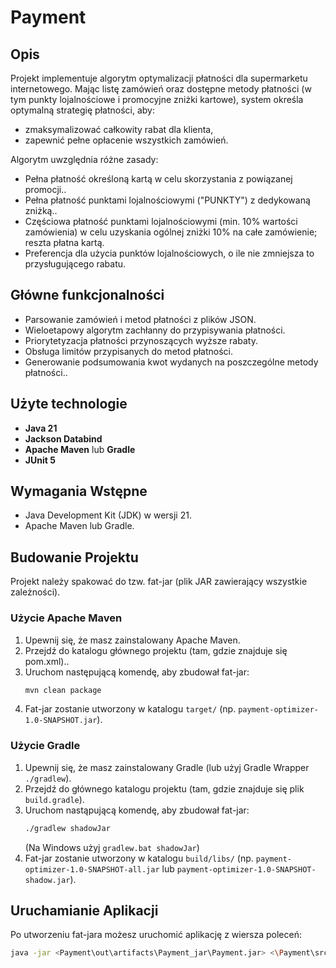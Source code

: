 # Payment 

## Opis
Projekt implementuje algorytm optymalizacji płatności dla supermarketu internetowego. Mając listę zamówień oraz dostępne metody płatności (w tym punkty lojalnościowe i promocyjne zniżki kartowe), system określa optymalną strategię płatności, aby:
* zmaksymalizować całkowity rabat dla klienta,
* zapewnić pełne opłacenie wszystkich zamówień.

Algorytm uwzględnia różne zasady:
* Pełna płatność określoną kartą w celu skorzystania z powiązanej promocji..
* Pełna płatność punktami lojalnościowymi ("PUNKTY") z dedykowaną zniżką..
* Częściowa płatność punktami lojalnościowymi (min. 10% wartości zamówienia) w celu uzyskania ogólnej zniżki 10% na całe zamówienie; reszta płatna kartą.
* Preferencja dla użycia punktów lojalnościowych, o ile nie zmniejsza to przysługującego rabatu.

## Główne funkcjonalności
* Parsowanie zamówień i metod płatności z plików JSON.
* Wieloetapowy algorytm zachłanny do przypisywania płatności.
* Priorytetyzacja płatności przynoszących wyższe rabaty.
* Obsługa limitów przypisanych do metod płatności.
* Generowanie podsumowania kwot wydanych na poszczególne metody płatności..

## Użyte technologie
* **Java 21** 
* **Jackson Databind** 
* **Apache Maven** lub **Gradle** 
* **JUnit 5**

## Wymagania Wstępne
* Java Development Kit (JDK) w wersji 21.
* Apache Maven lub Gradle.

## Budowanie Projektu

Projekt należy spakować do tzw. fat-jar (plik JAR zawierający wszystkie zależności).

### Użycie Apache Maven
1.  Upewnij się, że masz zainstalowany Apache Maven.
2.  Przejdź do katalogu głównego projektu (tam, gdzie znajduje się pom.xml)..
3.  Uruchom następującą komendę, aby zbudował fat-jar:
    ```bash
    mvn clean package
    ```
4.  Fat-jar zostanie utworzony w katalogu `target/` (np. `payment-optimizer-1.0-SNAPSHOT.jar`).

### Użycie Gradle
1.  Upewnij się, że masz zainstalowany Gradle (lub użyj Gradle Wrapper `./gradlew`).
2.  Przejdź do głównego katalogu projektu (tam, gdzie znajduje się plik `build.gradle`).
3.  Uruchom nastąpującą komendę, aby zbudował fat-jar:
    ```bash
    ./gradlew shadowJar
    ```
    (Na Windows użyj `gradlew.bat shadowJar`)
4.  Fat-jar zostanie utworzony w katalogu `build/libs/` (np. `payment-optimizer-1.0-SNAPSHOT-all.jar` lub `payment-optimizer-1.0-SNAPSHOT-shadow.jar`).

## Uruchamianie Aplikacji
Po utworzeniu fat-jara możesz uruchomić aplikację z wiersza poleceń:

```bash
java -jar <Payment\out\artifacts\Payment_jar\Payment.jar> <\Payment\src\main\resources\orders.json> <\Payment\src\main\resources\paymentmethods.json>
